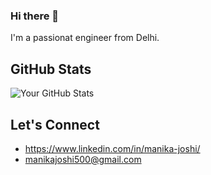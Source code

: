 ### Hi there 👋

I'm a passionat engineer from Delhi.

## GitHub Stats

![Your GitHub Stats](https://github-readme-stats.vercel.app/api?username=manika137&show_icons=true&hide_title=true&count_private=true)

## Let's Connect

- https://www.linkedin.com/in/manika-joshi/
- manikajoshi500@gmail.com
<!--
**manika137/manika137** is a ✨ _special_ ✨ repository because its `README.md` (this file) appears on your GitHub profile.

Here are some ideas to get you started:

- 🔭 I’m currently working on ...
- 🌱 I’m currently learning ...
- 👯 I’m looking to collaborate on ...
- 🤔 I’m looking for help with ...
- 💬 Ask me about ...
- 📫 How to reach me: ...
- 😄 Pronouns: ...
- ⚡ Fun fact: ...
-->
